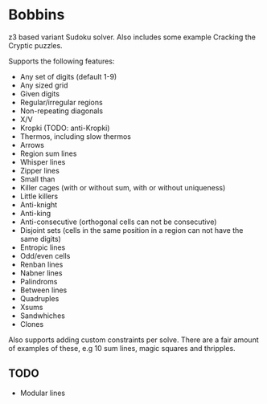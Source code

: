 # Bobbins

z3 based variant Sudoku solver. Also includes some example Cracking the Cryptic puzzles.

Supports the following features:

* Any set of digits (default 1-9)
* Any sized grid
* Given digits
* Regular/irregular regions
* Non-repeating diagonals
* X/V
* Kropki (TODO: anti-Kropki)
* Thermos, including slow thermos
* Arrows
* Region sum lines
* Whisper lines
* Zipper lines
* Small than
* Killer cages (with or without sum, with or without uniqueness)
* Little killers
* Anti-knight
* Anti-king
* Anti-consecutive (orthogonal cells can not be consecutive)
* Disjoint sets (cells in the same position in a region can not have the same digits)
* Entropic lines
* Odd/even cells
* Renban lines
* Nabner lines
* Palindroms
* Between lines
* Quadruples
* Xsums
* Sandwhiches
* Clones

Also supports adding custom constraints per solve. There are a fair amount of examples of these, e.g 10 sum lines, magic squares and thripples.

## TODO

* Modular lines
